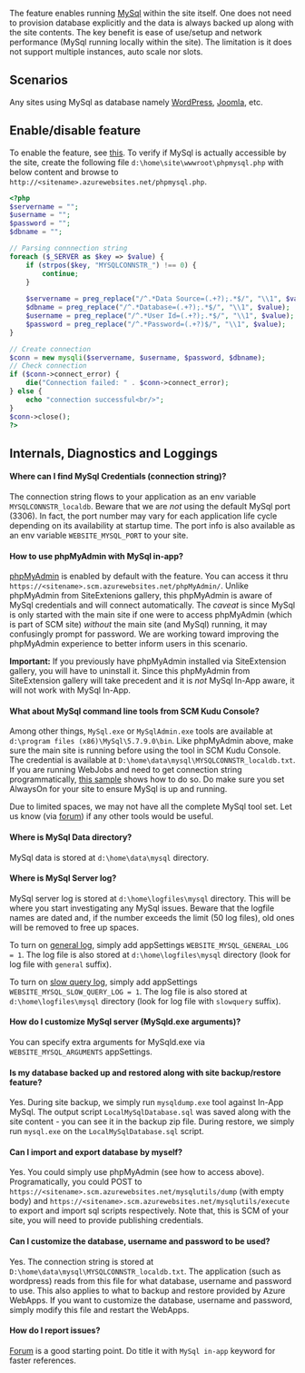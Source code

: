 The feature enables running [MySql](http://www.mysql.com/) within the site itself.  One does not need to provision database explicitly and the data is always backed up along with the site contents.   The key benefit is ease of use/setup and network performance (MySql running locally within the site).   The limitation is it does not support multiple instances, auto scale nor slots.

## Scenarios

Any sites using MySql as database namely [WordPress](https://wordpress.org/), [Joomla](https://www.joomla.org/), etc.

## Enable/disable feature 

To enable the feature, see [this](https://blogs.msdn.microsoft.com/appserviceteam/2016/08/18/announcing-mysql-in-app-preview-for-web-apps/).  To verify if MySql is actually accessible by the site, create the following file `d:\home\site\wwwroot\phpmysql.php` with below content and browse to `http://<sitename>.azurewebsites.net/phpmysql.php`.

```php
<?php
$servername = "";
$username = "";
$password = "";
$dbname = "";

// Parsing connnection string
foreach ($_SERVER as $key => $value) {
    if (strpos($key, "MYSQLCONNSTR_") !== 0) {
        continue;
    }
    
    $servername = preg_replace("/^.*Data Source=(.+?);.*$/", "\\1", $value);
    $dbname = preg_replace("/^.*Database=(.+?);.*$/", "\\1", $value);
    $username = preg_replace("/^.*User Id=(.+?);.*$/", "\\1", $value);
    $password = preg_replace("/^.*Password=(.+?)$/", "\\1", $value);
}

// Create connection
$conn = new mysqli($servername, $username, $password, $dbname);
// Check connection
if ($conn->connect_error) {
    die("Connection failed: " . $conn->connect_error);
} else {
    echo "connection successful<br/>";
}
$conn->close();
?>
```

## Internals, Diagnostics and Loggings

#### Where can I find MySql Credentials (connection string)?

The connection string flows to your application as an env variable `MYSQLCONNSTR_localdb`.  Beware that we are *not* using the default MySql port (3306).  In fact, the port number may vary for each application life cycle depending on its availability at startup time.  The port info is also available as an env variable `WEBSITE_MYSQL_PORT` to your site.
  
#### How to use phpMyAdmin with MySql in-app?

[phpMyAdmin](https://www.phpmyadmin.net/) is enabled by default with the feature.  You can access it thru `https://<sitename>.scm.azurewebsites.net/phpMyAdmin/`.  Unlike phpMyAdmin from SiteExtenions gallery, this phpMyAdmin is aware of MySql credentials and will connect automatically.  The *caveat* is since MySql is only started with the main site if one were to access phpMyAdmin (which is part of SCM site) *without* the main site (and MySql) running, it may confusingly prompt for password.   We are working toward improving the phpMyAdmin experience to better inform users in this scenario.

<strong>Important:</strong> If you previously have phpMyAdmin installed via SiteExtension gallery, you will have to uninstall it.  Since this phpMyAdmin from SiteExtension gallery will take precedent and it is *not* MySql In-App aware, it will not work with MySql In-App. 

#### What about MySql command line tools from SCM Kudu Console?

Among other things, `MySql.exe` or `MySqlAdmin.exe` tools are available at `d:\program files (x86)\MySql\5.7.9.0\bin`.  Like phpMyAdmin above, make sure the main site is running before using the tool in SCM Kudu Console.  The credential is available at `D:\home\data\mysql\MYSQLCONNSTR_localdb.txt`.   If you are running WebJobs and need to get connection string programmatically, [this sample](https://github.com/suwatch/phpmyadmin/blob/96d3e349de0e17b3fe2f01f3d9e1e8b4497b86ed/config.inc.php#L49-L72) shows how to do so.   Do make sure you set AlwaysOn for your site to ensure MySql is up and running. 

Due to limited spaces, we may not have all the complete MySql tool set.  Let us know (via [forum](https://social.msdn.microsoft.com/Forums/en-US/home?forum=windowsazurewebsitespreview)) if any other tools would be useful.

#### Where is MySql Data directory?

MySql data is stored at `d:\home\data\mysql` directory.

#### Where is MySql Server log?

MySql server log is stored at `d:\home\logfiles\mysql` directory.   This will be where you start investigating any MySql issues.  Beware that the logfile names are dated and, if the number exceeds the limit (50 log files), old ones will be removed to free up spaces.  

To turn on [general log](http://dev.mysql.com/doc/refman/5.7/en/query-log.html), simply add appSettings `WEBSITE_MYSQL_GENERAL_LOG = 1`.  The log file is also stored at `d:\home\logfiles\mysql` directory (look for log file with `general` suffix).

To turn on [slow query log](http://dev.mysql.com/doc/refman/5.7/en/slow-query-log.html), simply add appSettings `WEBSITE_MYSQL_SLOW_QUERY_LOG = 1`.  The log file is also stored at `d:\home\logfiles\mysql` directory (look for log file with `slowquery` suffix).

#### How do I customize MySql server (MySqld.exe arguments)?

You can specify extra arguments for MySqld.exe via `WEBSITE_MYSQL_ARGUMENTS` appSettings.

#### Is my database backed up and restored along with site backup/restore feature?

Yes.  During site backup, we simply run `mysqldump.exe` tool against In-App MySql.  The output script `LocalMySqlDatabase.sql` was saved along with the site content - you can see it in the backup zip file.  During restore, we simply run `mysql.exe` on the `LocalMySqlDatabase.sql` script. 

#### Can I import and export database by myself?

Yes. You could simply use phpMyAdmin (see how to access above).   Programatically, you could POST to `https://<sitename>.scm.azurewebsites.net/mysqlutils/dump` (with empty body) and `https://<sitename>.scm.azurewebsites.net/mysqlutils/execute` to export and import sql scripts respectively.  Note that, this is SCM of your site, you will need to provide publishing credentials.

#### Can I customize the database, username and password to be used?

Yes.  The connection string is stored at `D:\home\data\mysql\MYSQLCONNSTR_localdb.txt`.   The application (such as wordpress) reads from this file for what database, username and password to use.  This also applies to what to backup and restore provided by Azure WebApps.   If you want to customize the database, username and password, simply modify this file and restart the WebApps.

#### How do I report issues?

[Forum](https://social.msdn.microsoft.com/Forums/en-US/home?forum=windowsazurewebsitespreview) is a good starting point.  Do title it with `MySql in-app` keyword for faster references.
